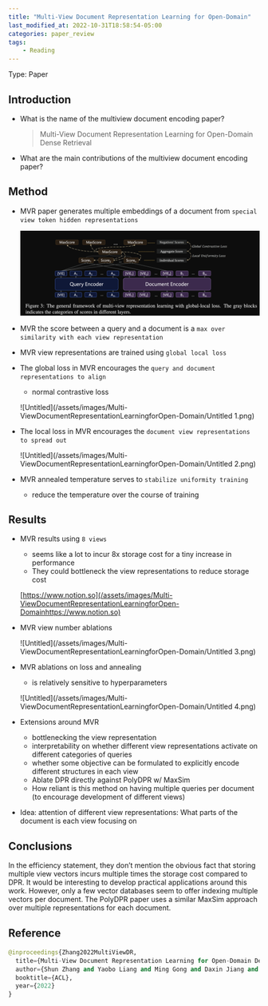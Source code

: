```yaml
---
title: "Multi-View Document Representation Learning for Open-Domain"
last_modified_at: 2022-10-31T18:58:54-05:00
categories: paper_review
tags:
    - Reading
---
```

Type: Paper

## Introduction

- What is the name of the  multiview document encoding paper?
    
    > Multi-View Document Representation Learning for Open-Domain
    Dense Retrieval
    > 
    
- What are the main contributions of the multiview document encoding paper?
    
    

## Method

- MVR paper generates multiple embeddings of a document from `special view token hidden representations`
    
    ![Untitled](/assets/images/Multi-ViewDocumentRepresentationLearningforOpen-Domain/Untitled.png)
    
- MVR the score between a query and a document is a `max over similarity with each view representation`
    
    
- MVR view representations are trained using `global local loss`
    
    
- The global loss in MVR encourages the `query and document representations to align`
    - normal contrastive loss
    
    ![Untitled](/assets/images/Multi-ViewDocumentRepresentationLearningforOpen-Domain/Untitled 1.png)
    
- The local loss in MVR encourages the `document view representations to spread out`
    
    ![Untitled](/assets/images/Multi-ViewDocumentRepresentationLearningforOpen-Domain/Untitled 2.png)
    
- MVR annealed temperature serves to `stabilize uniformity training`
    - reduce the temperature over the course of training

## Results

- MVR results using `8 views`
    - seems like a lot to incur 8x storage cost for a tiny increase in performance
    - They could bottleneck the view representations to reduce storage cost
    
    [https://www.notion.so](/assets/images/Multi-ViewDocumentRepresentationLearningforOpen-Domainhttps://www.notion.so)
    
- MVR view number ablations
    
    ![Untitled](/assets/images/Multi-ViewDocumentRepresentationLearningforOpen-Domain/Untitled 3.png)
    
- MVR ablations on loss and annealing
    - is relatively sensitive to hyperparameters
    
    ![Untitled](/assets/images/Multi-ViewDocumentRepresentationLearningforOpen-Domain/Untitled 4.png)
    
- Extensions around MVR
    - bottlenecking the view representation
    - interpretability on whether different view representations activate on different categories of queries
    - whether some objective can be formulated to explicitly encode different structures in each view
    - Ablate DPR directly against PolyDPR w/ MaxSim
    - How reliant is this method on having multiple queries per document  (to encourage development of different views)

- Idea: attention of different view representations: What parts of the document is each view focusing on

## Conclusions

In the efficiency statement, they don’t mention the obvious fact that storing multiple view vectors incurs multiple times the storage cost compared to DPR. It would be interesting to develop practical applications around this work. However, only a few vector databases seem to offer indexing multiple vectors per document. The PolyDPR paper uses a similar MaxSim approach over multiple representations for each document. 

## Reference

```python
@inproceedings{Zhang2022MultiViewDR,
  title={Multi-View Document Representation Learning for Open-Domain Dense Retrieval},
  author={Shun Zhang and Yaobo Liang and Ming Gong and Daxin Jiang and Nan Duan},
  booktitle={ACL},
  year={2022}
}
```